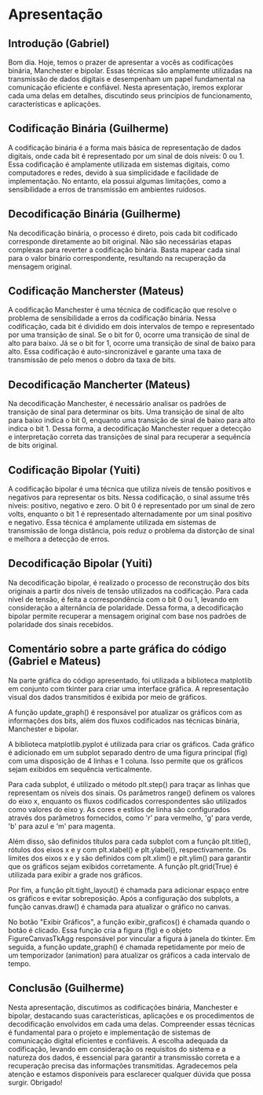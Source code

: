 # Apresentação

## Introdução (Gabriel)

Bom dia. Hoje, temos o prazer de apresentar a vocês as codificações binária, Manchester e bipolar. Essas técnicas são amplamente utilizadas na transmissão de dados digitais e desempenham um papel fundamental na comunicação eficiente e confiável. Nesta apresentação, iremos explorar cada uma delas em detalhes, discutindo seus princípios de funcionamento, características e aplicações.

## Codificação Binária (Guilherme)

A codificação binária é a forma mais básica de representação de dados digitais, onde cada bit é representado por um sinal de dois níveis: 0 ou 1. Essa codificação é amplamente utilizada em sistemas digitais, como computadores e redes, devido à sua simplicidade e facilidade de implementação. No entanto, ela possui algumas limitações, como a sensibilidade a erros de transmissão em ambientes ruidosos.

## Decodificação Binária (Guilherme)

 Na decodificação binária, o processo é direto, pois cada bit codificado corresponde diretamente ao bit original. Não são necessárias etapas complexas para reverter a codificação binária. Basta mapear cada sinal para o valor binário correspondente, resultando na recuperação da mensagem original.

## Codificação Mancherster (Mateus)

A codificação Manchester é uma técnica de codificação que resolve o problema de sensibilidade a erros da codificação binária. Nessa codificação, cada bit é dividido em dois intervalos de tempo e representado por uma transição de sinal. Se o bit for 0, ocorre uma transição de sinal de alto para baixo. Já se o bit for 1, ocorre uma transição de sinal de baixo para alto. Essa codificação é auto-sincronizável e garante uma taxa de transmissão de pelo menos o dobro da taxa de bits.

## Decodificação Mancherter (Mateus)

Na decodificação Manchester, é necessário analisar os padrões de transição de sinal para determinar os bits. Uma transição de sinal de alto para baixo indica o bit 0, enquanto uma transição de sinal de baixo para alto indica o bit 1. Dessa forma, a decodificação Manchester requer a detecção e interpretação correta das transições de sinal para recuperar a sequência de bits original.

## Codificação Bipolar (Yuiti)

A codificação bipolar é uma técnica que utiliza níveis de tensão positivos e negativos para representar os bits. Nessa codificação, o sinal assume três níveis: positivo, negativo e zero. O bit 0 é representado por um sinal de zero volts, enquanto o bit 1 é representado alternadamente por um sinal positivo e negativo. Essa técnica é amplamente utilizada em sistemas de transmissão de longa distância, pois reduz o problema da distorção de sinal e melhora a detecção de erros.

## Decodificação Bipolar (Yuiti)

 Na decodificação bipolar, é realizado o processo de reconstrução dos bits originais a partir dos níveis de tensão utilizados na codificação. Para cada nível de tensão, é feita a correspondência com o bit 0 ou 1, levando em consideração a alternância de polaridade. Dessa forma, a decodificação bipolar permite recuperar a mensagem original com base nos padrões de polaridade dos sinais recebidos.

## Comentário sobre a parte gráfica do código (Gabriel e Mateus)

Na parte gráfica do código apresentado, foi utilizada a biblioteca matplotlib em conjunto com tkinter para criar uma interface gráfica. A representação visual dos dados transmitidos é exibida por meio de gráficos.

A função update_graph() é responsável por atualizar os gráficos com as informações dos bits, além dos fluxos codificados nas técnicas binária, Manchester e bipolar.

A biblioteca matplotlib.pyplot é utilizada para criar os gráficos. Cada gráfico é adicionado em um subplot separado dentro de uma figura principal (fig) com uma disposição de 4 linhas e 1 coluna. Isso permite que os gráficos sejam exibidos em sequência verticalmente.

Para cada subplot, é utilizado o método plt.step() para traçar as linhas que representam os níveis dos sinais. Os parâmetros range() definem os valores do eixo x, enquanto os fluxos codificados correspondentes são utilizados como valores do eixo y. As cores e estilos de linha são configurados através dos parâmetros fornecidos, como 'r' para vermelho, 'g' para verde, 'b' para azul e 'm' para magenta.

Além disso, são definidos títulos para cada subplot com a função plt.title(), rótulos dos eixos x e y com plt.xlabel() e plt.ylabel(), respectivamente. Os limites dos eixos x e y são definidos com plt.xlim() e plt.ylim() para garantir que os gráficos sejam exibidos corretamente. A função plt.grid(True) é utilizada para exibir a grade nos gráficos.

Por fim, a função plt.tight_layout() é chamada para adicionar espaço entre os gráficos e evitar sobreposição. Após a configuração dos subplots, a função canvas.draw() é chamada para atualizar o gráfico no canvas.

No botão "Exibir Gráficos", a função exibir_graficos() é chamada quando o botão é clicado. Essa função cria a figura (fig) e o objeto FigureCanvasTkAgg responsável por vincular a figura à janela do tkinter. Em seguida, a função update_graph() é chamada repetidamente por meio de um temporizador (animation) para atualizar os gráficos a cada intervalo de tempo.

## Conclusão (Guilherme)

Nesta apresentação, discutimos as codificações binária, Manchester e bipolar, destacando suas características, aplicações e os procedimentos de decodificação envolvidos em cada uma delas. Compreender essas técnicas é fundamental para o projeto e implementação de sistemas de comunicação digital eficientes e confiáveis. A escolha adequada da codificação, levando em consideração os requisitos do sistema e a natureza dos dados, é essencial para garantir a transmissão correta e a recuperação precisa das informações transmitidas. Agradecemos pela atenção e estamos disponíveis para esclarecer qualquer dúvida que possa surgir. Obrigado!